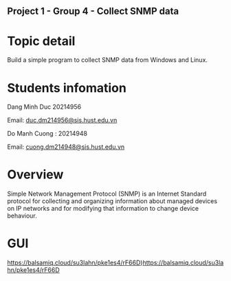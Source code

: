 ## Project 1 - Group 4 - Collect SNMP data

# Topic detail
Build a simple program to collect SNMP data from Windows and Linux.

# Students infomation
Dang Minh Duc 20214956

Email: duc.dm214956@sis.hust.edu.vn

Do Manh Cuong : 20214948

Email: cuong.dm214948@sis.hust.edu.vn
# Overview
Simple Network Management Protocol (SNMP) is an Internet Standard protocol for collecting and organizing information about managed devices on IP networks and for modifying that information to change device behaviour.

# GUI

https://balsamiq.cloud/su3lahn/pke1es4/rF66D)https://balsamiq.cloud/su3lahn/pke1es4/rF66D





